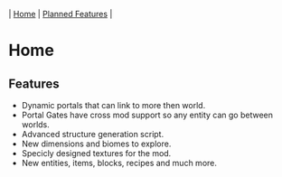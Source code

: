 | [Home](https://space-rift.github.io/SpaceRift) | [Planned Features](https://space-rift.github.io/SpaceRift/Planned-Features) |
# Home
## Features
- Dynamic portals that can link to more then world.
- Portal Gates have cross mod support so any entity can go between worlds.
- Advanced structure generation script.
- New dimensions and biomes to explore.
- Specicly designed textures for the mod.
- New entities, items, blocks, recipes and much more.
